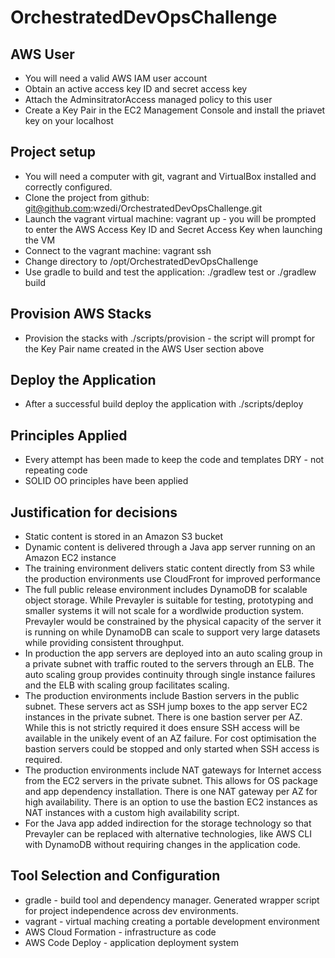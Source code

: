 # OrchestratedDevOpsChallenge

## AWS User
* You will need a valid AWS IAM user account
* Obtain an active access key ID and secret access key
* Attach the AdminsitratorAccess managed policy to this user
* Create a Key Pair in the EC2 Management Console and install the priavet key on your localhost

## Project setup
* You will need a computer with git, vagrant and VirtualBox installed and correctly configured.
* Clone the project from github: git@github.com:wzedi/OrchestratedDevOpsChallenge.git
* Launch the vagrant virtual machine: vagrant up - you will be prompted to enter the AWS Access Key ID and Secret Access Key when launching the VM
* Connect to the vagrant machine: vagrant ssh
* Change directory to /opt/OrchestratedDevOpsChallenge
* Use gradle to build and test the application: ./gradlew test or ./gradlew build

## Provision AWS Stacks
* Provision the stacks with ./scripts/provision - the script will prompt for the Key Pair name created in the AWS User section above

## Deploy the Application
* After a successful build deploy the application with ./scripts/deploy

## Principles Applied
* Every attempt has been made to keep the code and templates DRY - not repeating code
* SOLID OO principles have been applied

## Justification for decisions
* Static content is stored in an Amazon S3 bucket
* Dynamic content is delivered through a Java app server running on an Amazon EC2 instance
* The training environment delivers static content directly from S3 while the production environments use CloudFront for improved performance
* The full public release environment includes DynamoDB for scalable object storage. While Prevayler is suitable for testing, prototyping and smaller systems it will not scale for a wordlwide production system. Prevayler would be constrained by the physical capacity of the server it is running on while DynamoDB can scale to support very large datasets while providing consistent throughput.
* In production the app servers are deployed into an auto scaling group in a private subnet with traffic routed to the servers through an ELB. The auto scaling group provides continuity through single instance failures and the ELB with scaling group facilitates scaling.
* The production environments include Bastion servers in the public subnet. These servers act as SSH jump boxes to the app server EC2 instances in the private subnet. There is one bastion server per AZ. While this is not strictly required it does ensure SSH access will be available in the unikely event of an AZ failure. For cost optimisation the bastion servers could be stopped and only started when SSH access is required.
* The production environments include NAT gateways for Internet access from the EC2 servers in the private subnet. This allows for OS package and app dependency installation. There is one NAT gateway per AZ for high availability. There is an option to use the bastion EC2 instances as NAT instances with a custom high availability script.
* For the Java app added indirection for the storage technology so that Prevayler can be replaced with alternative technologies, like AWS CLI with DynamoDB without requiring changes in the application code.

## Tool Selection and Configuration
* gradle - build tool and dependency manager. Generated wrapper script for project independence across dev environments.
* vagrant - virtual maching creating a portable development environment
* AWS Cloud Formation - infrastructure as code
* AWS Code Deploy - application deployment system
